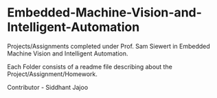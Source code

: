 # Embedded-Machine-Vision-and-Intelligent-Automation

Projects/Assignments completed under Prof. Sam Siewert in Embedded Machine Vision and Intelligent Automation.

Each Folder consists of a readme file describing about the Project/Assignment/Homework.

Contributor - Siddhant Jajoo

